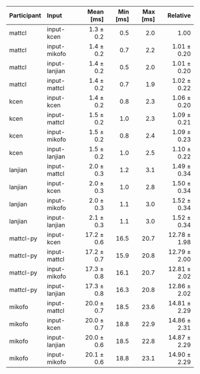 | Participant | Input | Mean [ms] | Min [ms] | Max [ms] | Relative |
|:---|:---|---:|---:|---:|---:|
| mattcl | input-kcen | 1.3 ± 0.2 | 0.5 | 2.0 | 1.00 |
| mattcl | input-mikofo | 1.4 ± 0.2 | 0.7 | 2.2 | 1.01 ± 0.20 |
| mattcl | input-lanjian | 1.4 ± 0.2 | 0.5 | 2.0 | 1.01 ± 0.20 |
| mattcl | input-mattcl | 1.4 ± 0.2 | 0.7 | 1.9 | 1.02 ± 0.22 |
| kcen | input-kcen | 1.4 ± 0.2 | 0.8 | 2.3 | 1.06 ± 0.20 |
| kcen | input-mattcl | 1.5 ± 0.2 | 1.0 | 2.3 | 1.09 ± 0.21 |
| kcen | input-mikofo | 1.5 ± 0.2 | 0.8 | 2.4 | 1.09 ± 0.23 |
| kcen | input-lanjian | 1.5 ± 0.2 | 1.0 | 2.5 | 1.10 ± 0.22 |
| lanjian | input-mattcl | 2.0 ± 0.3 | 1.2 | 3.1 | 1.49 ± 0.34 |
| lanjian | input-kcen | 2.0 ± 0.3 | 1.0 | 2.8 | 1.50 ± 0.34 |
| lanjian | input-mikofo | 2.0 ± 0.3 | 1.1 | 3.0 | 1.52 ± 0.34 |
| lanjian | input-lanjian | 2.1 ± 0.3 | 1.1 | 3.0 | 1.52 ± 0.34 |
| mattcl-py | input-kcen | 17.2 ± 0.6 | 16.5 | 20.7 | 12.78 ± 1.98 |
| mattcl-py | input-mattcl | 17.2 ± 0.7 | 15.9 | 20.8 | 12.79 ± 2.00 |
| mattcl-py | input-mikofo | 17.3 ± 0.8 | 16.1 | 20.7 | 12.81 ± 2.02 |
| mattcl-py | input-lanjian | 17.3 ± 0.8 | 16.3 | 20.8 | 12.86 ± 2.02 |
| mikofo | input-mattcl | 20.0 ± 0.7 | 18.5 | 23.6 | 14.81 ± 2.29 |
| mikofo | input-kcen | 20.0 ± 0.7 | 18.8 | 22.9 | 14.86 ± 2.31 |
| mikofo | input-lanjian | 20.0 ± 0.6 | 18.5 | 22.8 | 14.87 ± 2.29 |
| mikofo | input-mikofo | 20.1 ± 0.6 | 18.8 | 23.1 | 14.90 ± 2.29 |
